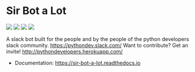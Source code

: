 # Sir Bot a Lot

![](https://img.shields.io/pypi/v/sir-bot-a-log.svg)
![](https://img.shields.io/travis/autoferrit/sir-bot-a-lot.svg)
![](https://readthedocs.org/projects/sir-bot-a-lot/badge/?version=latest)
![](https://pyup.io/repos/gitlab/autoferrit/sir-bot-a-lot/shield.svg)

A slack bot built for the people and by the people of the python developers slack community. https://pythondev.slack.com/
Want to contribute?
Get an invite!
http://pythondevelopers.herokuapp.com/

* Documentation: https://sir-bot-a-lot.readthedocs.io
